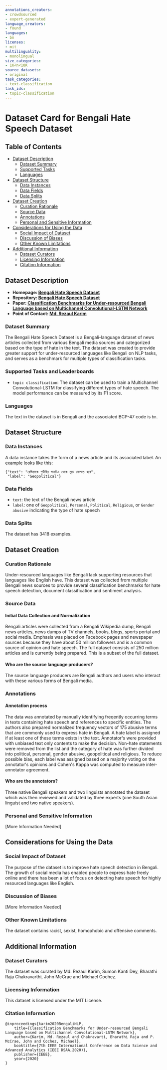 ```yaml
---
annotations_creators:
- crowdsourced
- expert-generated
language_creators:
- found
languages:
- bn
licenses:
- mit
multilinguality:
- monolingual
size_categories:
- 1K<n<10K
source_datasets:
- original
task_categories:
- text-classification
task_ids:
- topic-classification
---
```


# Dataset Card for Bengali Hate Speech Dataset

## Table of Contents
- [Dataset Description](#dataset-description)
  - [Dataset Summary](#dataset-summary)
  - [Supported Tasks](#supported-tasks-and-leaderboards)
  - [Languages](#languages)
- [Dataset Structure](#dataset-structure)
  - [Data Instances](#data-instances)
  - [Data Fields](#data-fields)
  - [Data Splits](#data-splits)
- [Dataset Creation](#dataset-creation)
  - [Curation Rationale](#curation-rationale)
  - [Source Data](#source-data)
  - [Annotations](#annotations)
  - [Personal and Sensitive Information](#personal-and-sensitive-information)
- [Considerations for Using the Data](#considerations-for-using-the-data)
  - [Social Impact of Dataset](#social-impact-of-dataset)
  - [Discussion of Biases](#discussion-of-biases)
  - [Other Known Limitations](#other-known-limitations)
- [Additional Information](#additional-information)
  - [Dataset Curators](#dataset-curators)
  - [Licensing Information](#licensing-information)
  - [Citation Information](#citation-information)

## Dataset Description

- **Homepage: [Bengali Hate Speech Dataset](https://github.com/rezacsedu/Bengali-Hate-Speech-Dataset)**
- **Repository: [Bengali Hate Speech Dataset](https://github.com/rezacsedu/Bengali-Hate-Speech-Dataset)**
- **Paper: [Classification Benchmarks for Under-resourced Bengali Language based on Multichannel Convolutional-LSTM Network](https://arxiv.org/abs/2004.07807)**
- **Point of Contact: [Md. Rezaul Karim](rezaul.karim.fit@gmail.com)**

### Dataset Summary

The Bengali Hate Speech Dataset is a Bengali-language dataset of news articles collected from various Bengali media sources and categorized based on the type of hate in the text. The dataset was created to provide greater support for under-resourced languages like Bengali on NLP tasks, and serves as a benchmark for multiple types of classification tasks. 

### Supported Tasks and Leaderboards

* `topic classification`: The dataset can be used to train a Multichannel Convolutional-LSTM for classifying different types of hate speech. The model performance can be measured by its F1 score.

### Languages

The text in the dataset is in Bengali and the associated BCP-47 code is `bn`.

## Dataset Structure

### Data Instances

A data instance takes the form of a news article and its associated label. An example looks like this:

```
{"text": "রেন্ডিয়াকে পৃথীবির মানচিএ থেকে মুচে ফেলতে হবে",
 "label": "Geopolitical"}
```

### Data Fields

* `text`: the text of the Bengali news article
* `label`: one of `Geopolitical`, `Personal`, `Political`, `Religious`, or `Gender abusive` indicating the type of hate speech

### Data Splits

The dataset has 3418 examples. 

## Dataset Creation

### Curation Rationale

Under-resourced languages like Bengali lack supporting resources that languages like English have. This dataset was collected from multiple Bengali news sources to provide several classification benchmarks for hate speech detection, document classification and sentiment analysis. 

### Source Data

#### Initial Data Collection and Normalization

Bengali articles were collected from a Bengali Wikipedia dump, Bengali news articles, news dumps of TV channels, books, blogs, sports portal and social media. Emphasis was placed on Facebook pages and newspaper sources because they have about 50 million followers and is a common source of opinion and hate speech. The full dataset consists of 250 million articles and is currently being prepared. This is a subset of the full dataset.

#### Who are the source language producers?

The source language producers are Bengali authors and users who interact with these various forms of Bengali media.

### Annotations

#### Annotation process

The data was annotated by manually identifying freqently occurring terms in texts containing hate speech and references to specific entities. The authors also prepared normalized frequency vectors of 175 abusive terms that are commonly used to express hate in Bengali. A hate label is assigned if at least one of these terms exists in the text. Annotator's were provided with unbiased text only contents to make the decision. Non-hate statements were removed from the list and the category of hate was further divided into political, personal, gender abusive, geopolitical and religious. To reduce possible bias, each label was assigned based on a majority voting on the annotator's opinions and Cohen's Kappa was computed to measure inter-annotator agreement.

#### Who are the annotators?

Three native Bengali speakers and two linguists annotated the dataset which was then reviewed and validated by three experts (one South Asian linguist and two native speakers). 

### Personal and Sensitive Information

[More Information Needed]

## Considerations for Using the Data

### Social Impact of Dataset

The purpose of the dataset is to improve hate speech detection in Bengali. The growth of social media has enabled people to express hate freely online and there has been a lot of focus on detecting hate speech for highly resourced languages like English.

### Discussion of Biases

[More Information Needed]

### Other Known Limitations

The dataset contains racist, sexist, homophobic and offensive comments.

## Additional Information

### Dataset Curators

The dataset was curated by Md. Rezaul Karim, Sumon Kanti Dey, Bharathi Raja Chakravarthi, John McCrae and Michael Cochez.

### Licensing Information

This dataset is licensed under the MIT License.

### Citation Information

```
@inproceedings{karim2020BengaliNLP,
    title={Classification Benchmarks for Under-resourced Bengali Language based on Multichannel Convolutional-LSTM Network},
    author={Karim, Md. Rezaul and Chakravarti, Bharathi Raja and P. McCrae, John and Cochez, Michael},
    booktitle={7th IEEE International Conference on Data Science and Advanced Analytics (IEEE DSAA,2020)},
    publisher={IEEE},
    year={2020}
}
```

